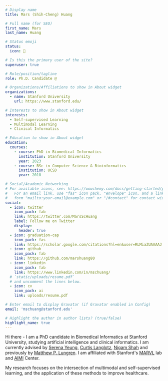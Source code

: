 ```yaml
---
# Display name
title: Mars (Shih-Cheng) Huang

# Full name (for SEO)
first_name: Mars
last_name: Huang

# Status emoji
status:
  icon: 🚀

# Is this the primary user of the site?
superuser: true

# Role/position/tagline
role: Ph.D. Candidate @

# Organizations/Affiliations to show in About widget
organizations:
  - name: Stanford University
    url: https://www.stanford.edu/

# Interests to show in About widget
interests:
  - Self-supervised Learning
  - Multimodal Learning
  - Clinical Informatics

# Education to show in About widget
education:
  courses:
    - course: PhD in Biomedical Informatics
      institution: Stanford University
      year: 2023
    - course: BSc in Computer Science & Bioinformatics
      institution: UCSD 
      year: 2018

# Social/Academic Networking
# For available icons, see: https://wowchemy.com/docs/getting-started/page-builder/#icons
#   For an email link, use "fas" icon pack, "envelope" icon, and a link in the
#   form "mailto:your-email@example.com" or "/#contact" for contact widget.
social:
  - icon: twitter
    icon_pack: fab
    link: https://twitter.com/MarsScHuang
    label: Follow me on Twitter
    display:
      header: true
  - icon: graduation-cap 
    icon_pack: fas
    link: https://scholar.google.com/citations?hl=en&user=RLMiaZUAAAAJ 
  - icon: github
    icon_pack: fab
    link: https://github.com/marshuang80
  - icon: linkedin
    icon_pack: fab
    link: https://www.linkedin.com/in/mschuang/ 
  # `static/uploads/resume.pdf`
  # and uncomment the lines below.
  - icon: cv
    icon_pack: ai
    link: uploads/resume.pdf

# Enter email to display Gravatar (if Gravatar enabled in Config)
email: 'mschuang@stanford.edu'

# Highlight the author in author lists? (true/false)
highlight_name: true
---
```


Hi there - I am a PhD candidate in Biomedical Informatics at Stanford University, studying artificial intelligence and clinical informatics. I am currently advised by [Serena Yeung](https://ai.stanford.edu/~syyeung/), [Curtis Langlotz](https://profiles.stanford.edu/curtis-langlotz), [Nigam Shah](https://profiles.stanford.edu/nigam-shah) and previously by [Matthew P. Lungren](https://scholar.google.com/citations?user=z1UtMSYAAAAJ&hl=en). I am affiliated with Stanford's [MARVL](https://marvl.stanford.edu/index.html) lab and [AIMI](https://aimi.stanford.edu/) Center. 

My research focuses on the intersection of multimodal and self-supervised
learning, and the application of these methods to improve
healthcare. 
